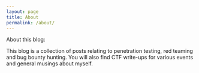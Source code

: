 ```yaml
---
layout: page
title: About
permalink: /about/
---
```


About this blog:

This blog is a collection of posts relating to penetration testing, red teaming and bug bounty hunting. You will also find CTF write-ups for various events and general musings about myself.
